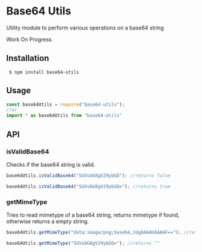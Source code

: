 
# Base64 Utils

Utility module to perform various operations on a base64 string

Work On Progress

## Installation

```
 $ npm install base64-utils 
 ```

 ## Usage

 ```js
 const base64Utils = require("base64-utils");
//or
import * as base64Utils from "base64-utils"
```

## API

### isValidBase64
Checks if the base64 string is valid.

```js
base64Utils.isValidBase64("SGVsbG8gV29ybGQ"); //returns false

base64Utils.isValidBase64("SGVsbG8gV29ybGQ="); //returns true
```
### getMimeType
Tries to read mimetype of a base64 string, returns mimetype if found, otherwise returns a empty string.

```js
base64Utils.getMimeType("data:image/png;base64,iUgAAAAUAAAAF=="); //returns "image/png"

base64Utils.getMimeType("SGVsbG8gV29ybGQ="); //returns ""